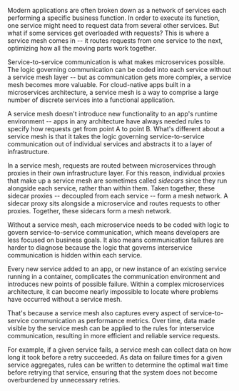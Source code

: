 Modern applications are often broken down as a network of services each
performing a specific business function. In order to execute its function, one
service might need to request data from several other services. But what if
some services get overloaded with requests? This is where a service mesh comes
in -- it routes requests from one service to the next, optimizing how all the
moving parts work together.

Service-to-service communication is what makes microservices possible. The
logic governing communication can be coded into each service without a service
mesh layer -- but as communication gets more complex, a service mesh becomes
more valuable. For cloud-native apps built in a microservices architecture, a
service mesh is a way to comprise a large number of discrete services into a
functional application.

A service mesh doesn't introduce new functionality to an app's runtime
environment -- apps in any architecture have always needed rules to specify how
requests get from point A to point B. What's different about a service mesh is
that it takes the logic governing service-to-service communication out of
individual services and abstracts it to a layer of infrastructure.

In a service mesh, requests are routed between microservices through proxies in
their own infrastructure layer. For this reason, individual proxies that make
up a service mesh are sometimes called *sidecars* since they run alongside
each service, rather than within them. Taken together, these sidecar
proxies -- decoupled from each service -- form a mesh network. A sidecar proxy
sits alongside a microservice and routes requests to other proxies. Together,
these sidecars form a mesh network.

Without a service mesh, each microservice needs to be coded with logic to
govern service-to-service communication, which means developers are less
focused on business goals. It also means communication failures are harder to
diagnose because the logic that governs interservice communication is hidden
within each service.

Every new service added to an app, or new instance of an existing service
running in a container, complicates the communication environment and
introduces new points of possible failure. Within a complex microservices
architecture, it can become nearly impossible to locate where problems have
occurred without a service mesh.

That's because a service mesh also captures every aspect of service-to-service
communication as performance metrics. Over time, data made visible by the
service mesh can be applied to the rules for interservice communication,
resulting in more efficient and reliable service requests.

For example, if a given service fails, a service mesh can collect data on how
long it took before a retry succeeded. As data on failure times for a given
service aggregates, rules can be written to determine the optimal wait time
before retrying that service, ensuring that the system does not become
overburdened by unnecessary retries.
